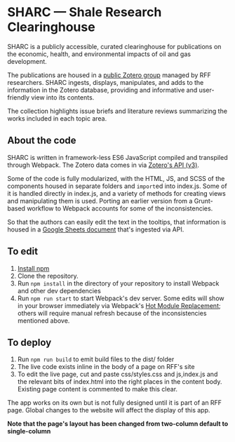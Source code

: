 # SHARC — Shale Research Clearinghouse

SHARC is a publicly accessible, curated clearinghouse for publications on the economic, health, and environmental impacts of oil and gas development.

The publications are housed in a [public Zotero group](https://www.zotero.org/groups/2127948/sharc/) managed by RFF researchers. SHARC ingests, displays, manipulates, and adds to the information in the Zotero database, providing and informative and user-friendly view into its contents.

The collection highlights issue briefs and literature reviews summarizing the works included in each topic area.

## About the code

SHARC is written in framework-less ES6 JavaScript compiled and transpiled through Webpack. The Zotero data comes in via [Zotero's API (v3)](https://www.zotero.org/support/dev/web_api/v3/start).

Some of the code is fully modularized, with the HTML, JS, and SCSS of the components housed in separate folders and `import`ed into index.js. Some of it is handled directly in index.js, and a variety of methods for creating views and manipulating them is used. Porting an earlier version from a Grunt-based workflow to Webpack accounts for some of the inconsistencies.

So that the authors can easily edit the text in the tooltips, that information is housed in a [Google Sheets document](https://docs.google.com/spreadsheets/d/1kK8LHgzaSt0zC1J8j3THq8Hgu_kEF-TGLry_U-6u9WA/edit#gid=0) that's ingested via API.

## To edit

1. [Install npm](https://www.npmjs.com/get-npm)
1. Clone the repository.
1. Run `npm install` in the directory of your repository to install Webpack and other dev dependencies
1. Run `npm run start` to start Webpack's dev server. Some edits will show in your browser immediately via Webpack's [Hot Module Replacement](https://webpack.js.org/concepts/hot-module-replacement/); others will require manual refresh because of the inconsistencies mentioned above.

## To deploy

1. Run `npm run build` to emit build files to the dist/ folder
1. The live code exists inline in the body of a page on RFF's site
1. To edit the live page, cut and paste css/styles.css and js,index.js and the relevant bits of index.html into the right places in the content body. Existing page content is commented to make this clear.

The app works on its own but is not fully designed until it is part of an RFF page. Global changes to the website will affect the display of this app.

**Note that the page's layout has been changed from two-column default to single-column**